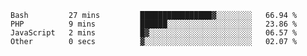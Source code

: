 <!--START_SECTION:waka-->

```text
Bash         27 mins         ████████████████▓░░░░░░░░   66.94 %
PHP          9 mins          ██████░░░░░░░░░░░░░░░░░░░   23.86 %
JavaScript   2 mins          █▓░░░░░░░░░░░░░░░░░░░░░░░   06.57 %
Other        0 secs          ▓░░░░░░░░░░░░░░░░░░░░░░░░   02.07 %
```

<!--END_SECTION:waka-->
